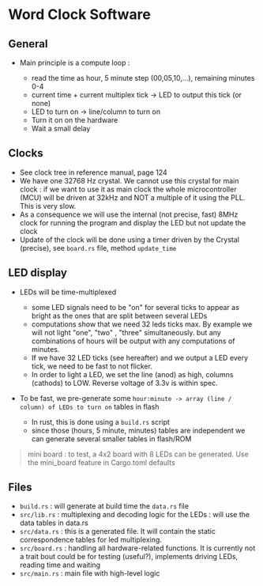 # Word Clock Software 

## General 

- Main principle is a compute loop : 

    - read the time as hour, 5 minute step (00,05,10,...), remaining minutes 0-4
    - current time + current multiplex tick -> LED to output this tick (or none)
    - LED to turn on -> line/column to turn on
    - Turn it on on the hardware 
    - Wait a small delay 

## Clocks

- See clock tree in reference manual, page 124
- We have one 32768 Hz crystal. We cannot use this crystal for main clock : if we want to use it as main clock the whole microcontroller (MCU) will be driven at 32kHz and NOT a multiple of it using the PLL. This is very slow.
- As a consequence we will use the internal (not precise, fast) 8MHz clock for running the program and display the LED but not update the clock
- Update of the clock will be done using a timer driven by the Crystal (precise), see `board.rs` file, method `update_time`


## LED display

- LEDs will be time-multiplexed
    - some LED signals need to be "on" for several ticks to appear as bright as the ones that are split between several LEDs
    - computations show that we need 32 leds ticks max. By example we will not light "one", "two" , "three" simultaneously. but any combinations of hours will be output with any computations of minutes.
    - If we have 32 LED ticks (see hereafter) and we output a LED every tick, we need to be fast to not flicker.
    - In order to light a LED, we set the line (anod) as high, columns (cathods) to LOW. Reverse voltage of 3.3v is within spec.

- To be fast, we pre-generate some `hour:minute -> array (line / column) of LEDs to turn on` tables in flash
    - In rust, this is done using a `build.rs` script
    - since those (hours, 5 minute, minutes) tables are independent we can generate several smaller tables in flash/ROM

> mini board : to test, a 4x2 board with 8 LEDs can be generated. Use the mini_board feature in Cargo.toml defaults

## Files

- `build.rs`     : will generate at build time the `data.rs` file
- `src/lib.rs`   : multiplexing and decoding logic for the LEDs : will use the data tables in data.rs
- `src/data.rs`  : this is a generated file. It will contain the static correspondence tables for led multiplexing.
- `src/board.rs` : handling all hardware-related functions. It is currently not a trait bout could be for testing (useful?), implements driving LEDs, reading time and waiting 
- `src/main.rs`      : main file with high-level logic
